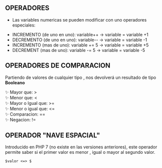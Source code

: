 ## OPERADORES

* Las variables numericas se pueden modificar con uno operadores especiales:

-   INCREMENTO (de uno en uno): variable++ -> variable = variable +1
-   DECREMENTO (de uno en uno): variable-- -> variable = variable -1
-   INCREMENTO (mas de uno): variable += 5 -> variable = variable +5
-   DECREMENT (mas de uno):  variable -= 5 -> variable = variable -5

## OPERADORES DE COMPARACION

Partiendo de valores de cualquier tipo , nos devolverá un resultado de tipo <b>Booleano</b>

✨   Mayor que: > <br>
✨   Menor que: < <br>
✨   Mayor o Igual que: >= <br>
✨   Menor o igual que: <= <br>
✨   Comparacion: == <br>
✨   Negacion: != <br>


## OPERADOR "NAVE ESPACIAL"

Introducido en PHP 7 (no existe en las versiones anteriores), este operador permite saber si el primer valor es menor , igual o mayor al segundo valor.

```
$valor <=> $